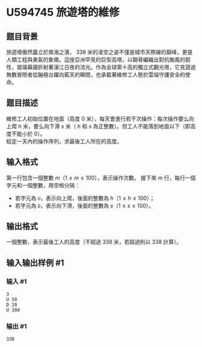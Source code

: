 # U594745 旅遊塔的維修

## 题目背景

旅遊塔傲然矗立於南海之濱， $338$ 米的凌空之姿不僅是城市天際線的巔峰，更是人類工程與勇氣的象徵。這座亞洲罕見的巨型高塔，以鋼骨編織出對抗颱風的韌性，玻璃幕牆折射著濠江日夜的流光。作為全球第十高的獨立式觀光塔，它見證過無數冒險者從蹦極台躍向藍天的瞬間，也承載著維修工人懸於雲端守護安全的使命。

## 题目描述

維修工人初始位置在地面（高度 $0$ 米），每天會進行若干次操作：每次操作要么向上爬 $h$ 米，要么向下滑 $s$ 米（ $h$ 和 $s$ 為正整數）。但工人不能落到地面以下（即高度不能小於 $0$）。  
給定一天內的操作序列，求最後工人所在的高度。

## 输入格式

第一行包含一個整數 $m（1≤m≤100）$，表示操作次數。
接下來 $m$ 行，每行一個字元和一個整數，用空格分隔：

- 若字元為 `U`，表示向上爬，後面的整數為 $h（1≤h≤100）$；
- 若字元為 `D`，表示向下滑，後面的整數為 $s（1≤s≤100）$。

## 输出格式

一個整數，表示最後工人的高度（不超過 $338$ 米，若超過則以 $338$ 計算）。

## 输入输出样例 #1

### 输入 #1

```
3
U 50
D 20
U 300
```

### 输出 #1

```
330
```
